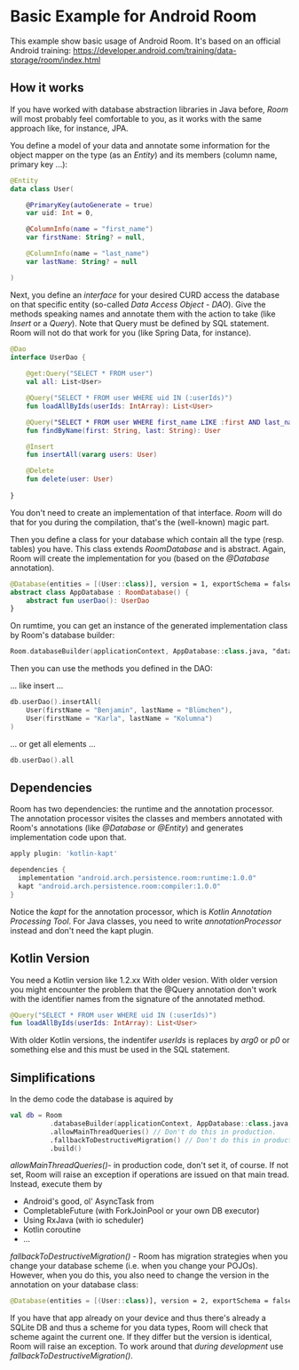 # Basic Example for Android Room

This example show basic usage of Android Room. It's based on an official Android training: 
https://developer.android.com/training/data-storage/room/index.html

## How it works

If you have worked with database abstraction libraries in Java before, *Room* will most probably feel comfortable to you, as it works with the same approach like, for instance, JPA.

You define a model of your data and annotate some information for the object mapper on the type (as an *Entity*) and its members (column name, primary key ...):

```kotlin
@Entity
data class User(

    @PrimaryKey(autoGenerate = true)
    var uid: Int = 0,

    @ColumnInfo(name = "first_name")
    var firstName: String? = null,

    @ColumnInfo(name = "last_name")
    var lastName: String? = null

)
```
Next, you define an *interface* for your desired CURD access the database on that specific entity (so-called *Data Access Object - DAO*). Give the methods speaking names and annotate them with the action to take (like *Insert* or a *Query*). 
Note that Query must be defined by SQL statement. Room will not do that work for you (like Spring Data, for instance).

```kotlin
@Dao
interface UserDao {
	
    @get:Query("SELECT * FROM user")
    val all: List<User>

    @Query("SELECT * FROM user WHERE uid IN (:userIds)")
    fun loadAllByIds(userIds: IntArray): List<User>

    @Query("SELECT * FROM user WHERE first_name LIKE :first AND last_name LIKE :last LIMIT 1")
    fun findByName(first: String, last: String): User

    @Insert
    fun insertAll(vararg users: User)

    @Delete
    fun delete(user: User)
	    
}
```

You don't need to create an implementation of that interface. *Room* will do that for you during the compilation, that's the (well-known) magic part.

Then you define a class for your database which contain all the type (resp. tables) you have. This class extends *RoomDatabase* and is abstract. Again, Room will create the implementation for you (based on the *@Database* annotation).

```kotlin
@Database(entities = [(User::class)], version = 1, exportSchema = false)
abstract class AppDatabase : RoomDatabase() {
    abstract fun userDao(): UserDao
} 
```

On rumtime, you can get an instance of the generated implementation class by Room's database builder:

```kotlin
Room.databaseBuilder(applicationContext, AppDatabase::class.java, "database-name")
```

Then you can use the methods you defined in the DAO:

... like insert ...

```kotlin
db.userDao().insertAll(
    User(firstName = "Benjamin", lastName = "Blümchen"),
    User(firstName = "Karla", lastName = "Kolumna")
)
```

... or get all elements ...

```kotlin
db.userDao().all
```

## Dependencies

Room has two dependencies: the runtime and the annotation processor.
The annotation processor visites the classes and members annotated with Room's annotations (like *@Database* or *@Entity*) and generates implementation code upon that.

```gradle
apply plugin: 'kotlin-kapt'

dependencies {
  implementation "android.arch.persistence.room:runtime:1.0.0"
  kapt "android.arch.persistence.room:compiler:1.0.0"
}
```

Notice the *kapt* for the annotation processor, which is *Kotlin Annotation Processing Tool*. For Java classes, you need to write *annotationProcessor* instead and don't need the kapt plugin.

## Kotlin Version

You need a Kotlin version like 1.2.xx  With older vesion. With older version you might encounter the problem that the @Query annotation don't work with the identifier names from the signature of the annotated method.

```kotlin
@Query("SELECT * FROM user WHERE uid IN (:userIds)")
fun loadAllByIds(userIds: IntArray): List<User>
```

With older Kotlin versions, the indentifer *userIds* is replaces by *arg0* or *p0* or something else and this must be used in the SQL statement.

## Simplifications

In the demo code the database is aquired by 

```kotlin
val db = Room
          .databaseBuilder(applicationContext, AppDatabase::class.java, "database-name")
          .allowMainThreadQueries() // Don't do this in production.
          .fallbackToDestructiveMigration() // Don't do this in production.
          .build()
```

*allowMainThreadQueries()*- in production code, don't set it, of course. If not set, Room will raise an exception if operations are issued on that main tread. Instead, execute them by 

- Android's good, ol' AsyncTask from 
- CompletableFuture (with ForkJoinPool or your own DB executor)
- Using RxJava (with io scheduler)
- Kotlin coroutine
- ... 

*fallbackToDestructiveMigration()* - Room has migration strategies when you change your database scheme (i.e. when you change your POJOs). However, when you do this, you also need to change the version in the annotation on your database class:

```kotlin
@Database(entities = [(User::class)], version = 2, exportSchema = false)
```

If you have that app already on your device and thus there's already a SQLite DB and thus a scheme for you data types, Room will check that scheme againt the current one. If they differ but the version is identical, Room will raise an exception. 
To work around that *during development* use *fallbackToDestructiveMigration()*.
